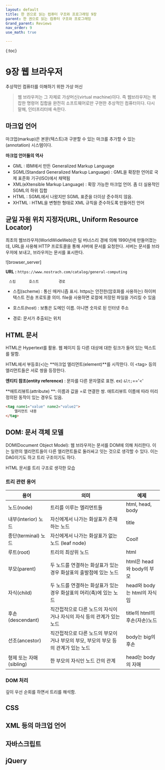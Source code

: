```yaml
---
layout: default
title: 한 권으로 읽는 컴퓨터 구조와 프로그래밍 9장
parent: 한 권으로 읽는 컴퓨터 구조와 프로그래밍
Grand_parent: Reviews
nav_order: 9
use_math: true

---
```






{:toc}

# 9장 웹 브라우저

추상적인 컴퓨터를 이해하기 위한 가상 머신



> 웹 브라우저는 그 자체로 가상머신(virtual machine)이다. 즉 웹브라우저는 복잡한 명령어 집합을 완전히 소프트웨어로만 구현한 추상적인 컴퓨터이다. 다시 말해, 인터프리터에 속한다.



## 마크업 언어

마크업(markup)은 본문(텍스트)과 구분할 수 있는 마크를 추가할 수 있는(annotation) 시스템이다.



**마크업 언어들의 역사** <br>

* GML : IBM에서 만든 Generalized Markup Language
* SGML(Standard Generalized Markup Language) : GML을 확장한 언어로 국제 표준화 기구(ISO)에서 채택됨
* XML(eXtensible Markup Language) : 확장 가능한 마크업 언어. 좀 더 실용적인 SGML의 하위 집합 
* HTML : SGML에서 나왔지만 SGML 표준을 더이상 준수하지 않음. 
* XHTML : HTML을 변형한 형태로 XML 규칙을 준수하도록 만들어진 언어



## 균일 자원 위치 지정자(URL, Uniform Resource Locator)

최초의 웹브라우저(WorldWideWeb)은 팀 버너스리 경에 의해 1990년에 만들어졌는데, URL을 사용해 HTTP 프로토콜을 통해 서버에 문서를 요청한다. 서버는 문서를 브라우저에 보내고, 브라우저는 문서를 표시한다. 

![browser_server]

**URL :** `https://www.nostrach.com/catalog/general-computing` <br>

​	      `	스킴		호스트	        경로`

* 스킴(scheme) : 통신 매커니즘 표시. https는 안전한(암호화를 사용하는) 하이퍼 텍스트 전송 프로토콜 의미. file을 사용하면 로컬에 저장된 파일을 가리킬 수 있음

* 호스트(host) : 보통은 도메인 이름. 아니면 숫자로 된 인터넷 주소

* 경로: 문서가 추출되는 위치



## HTML 문서

HTML은 Hypertext를 활용. 웹 페이지 등 다른  대상에 대한 링크가 들어 있는 텍스트를 말함.

HTML에서 부등호(<)는 **마크업 엘리먼트(element)**를 시작한다. 이 \<tag> 등의 엘리먼트들은 서로 쌍을 등장한다.

**엔티티 참조(entity reference)** : 문자를 다른 문자열로 표현. ex) `&lt;`=='<'

**애트리뷰트(attribute) **: 이름과 값을 =로 연결한 쌍. 애트리뷰트 이름에 따라 미리 정의된 동작이 있는 경우도 있음.

```html
<tag name1="value" name2="value2">
	엘리먼트 내용
</tag>
```



## DOM: 문서 객체 모델

DOM(Document Object Model): 웹 브라우저는 문서를 DOM에 의해 처리한다.  이는 일련의 엘리먼트들이 다른 엘리먼트들로 둘러싸고 잇는 것으로 생각할 수 있다. 이는 DAG이기도 하고 트리 구조이기도 하다. 



HTML 문서를 트리 구조로 생각한 모습





### 트리 관련 용어

| 용어                    | 의미                                                         | 예제                          |
| ----------------------- | ------------------------------------------------------------ | ----------------------------- |
| 노드(node)              | 트리를 이루는 엘리먼트들                                     | html, head, body              |
| 내부(interior) 노드     | 자신에게서 나가는 화살표가 존재하는 노드                     | title                         |
| 종단(terminal) 노드     | 자신에게서 나가는 화살표가 없는 노드 (leaf node)             | Cool!                         |
| 루트(root)              | 트리의 최상위 노드                                           | html                          |
| 부모(parent)            | 두 노드를 연결하는 화살표가 있는 경우 화살표의 출발점에 있는 노드 | html은 head와 body의 부모     |
| 자식(child)             | 두 노드를 연결하는 화살표가 있는  경우 화살표의 머리(촉)에 있는 노드 | head와 body는 html의 자식임   |
| 후손(descendant)        | 직간접적으로 다른 노드의 자식이거나 자식의 자식 등의 관계가 있는 노드 | title의 html의 후손(자손)노드 |
| 선조(ancestor)          | 직간접적으로 다른 노드의 부모이거나 부모의 부모, 부모의 부모 등의 관계가 있는 노드 | body는 big의 후손             |
| 형제 또는 자매(sibling) | 한 부모의 자식인 노드 간의 관계                              | head는 body의 자매            |







### DOM 처리

깊이 우선 순회를 하면서 트리를 해석함.



## CSS



## XML 등의 마크업 언어



## 자바스크립트



## jQuery



## 
